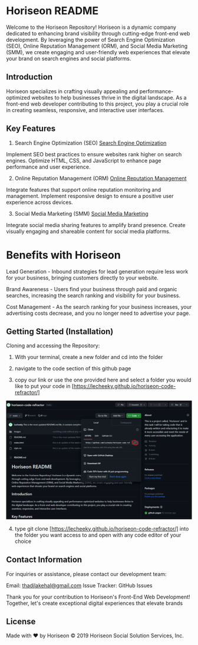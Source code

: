 # Horiseon README

Welcome to the Horiseon Repository! Horiseon is a dynamic company dedicated to enhancing brand visibility through cutting-edge front-end web development. By leveraging the power of Search Engine Optimization (SEO), Online Reputation Management (ORM), and Social Media Marketing (SMM), we create engaging and user-friendly web experiences that elevate your brand on search engines and social platforms.

## Introduction
Horiseon specializes in crafting visually appealing and performance-optimized websites to help businesses thrive in the digital landscape. As a front-end web developer contributing to this project, you play a crucial role in creating seamless, responsive, and interactive user interfaces.

## Key Features 

1. Search Engine Optimization (SEO) <a href="#search-engine-optimization">Search Engine Optimization</a>

Implement SEO best practices to ensure websites rank higher on search engines.
Optimize HTML, CSS, and JavaScript to enhance page performance and user experience.

2. Online Reputation Management (ORM) <a href="#online-reputation-management">Online Reputation Management</a>

Integrate features that support online reputation monitoring and management.
Implement responsive design to ensure a positive user experience across devices.

3. Social Media Marketing (SMM) <a href="#social-media-marketing">Social Media Marketing</a>

Integrate social media sharing features to amplify brand presence.
Create visually engaging and shareable content for social media platforms.

# Benefits with Horiseon

Lead Generation - Inbound strategies for lead generation require less work for your business, bringing customers directly to your website.

Brand Awareness - Users find your business through paid and organic searches, increasing the search ranking and visibility for your business.

Cost Management - As the search ranking for your business increases, your advertising costs decrease, and you no longer need to advertise your page.

## Getting Started (Installation)

Cloning and accessing the Repository:

1. With your terminal, create a new folder and cd into the folder

2. navigate to the code section of this github page

3. copy our link or use the one provided here and select a folder you would like to put your code in
[https://lecheeky.github.io/horiseon-code-refractor/]

![image showing how to clone horiseon](images/git-cloning-horiseon.png)

4. type git clone [https://lecheeky.github.io/horiseon-code-refractor/] into the folder you want access to and
open with any code editor of your choice

## Contact Information

For inquiries or assistance, please contact our development team:

Email: thadjlakehal@gmail.com
Issue Tracker: GitHub Issues

Thank you for your contribution to Horiseon's Front-End Web Development! Together, let's create exceptional digital experiences that elevate brands

## License

Made with ❤️️ by Horiseon © 2019 Horiseon Social Solution Services, Inc.
